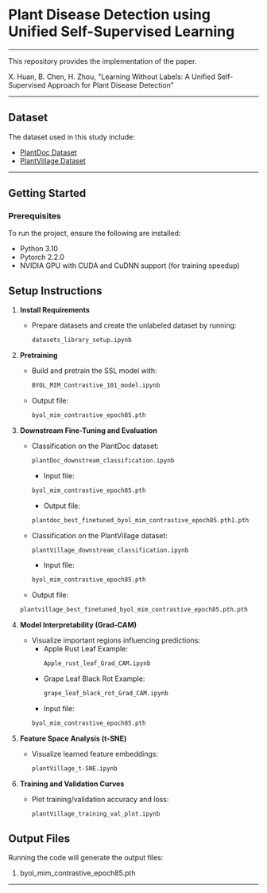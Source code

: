 # Plant Disease Detection using Unified Self-Supervised Learning
---
This repository provides the implementation of the paper.

X. Huan, B. Chen, H. Zhou, "Learning Without Labels: A Unified Self-Supervised Approach for Plant Disease Detection" 

---
## Dataset
The dataset used in this study include:
- [PlantDoc Dataset](https://github.com/pratikkayal/PlantDoc-Dataset)
- [PlantVillage Dataset](https://github.com/spMohanty/PlantVillage-Dataset)

---       
## Getting Started
### Prerequisites
To run the project, ensure the following are installed:
- Python 3.10   
- Pytorch 2.2.0
- NVIDIA GPU with CUDA and CuDNN support (for training speedup)

## Setup Instructions

1. **Install Requirements**
   - Prepare datasets and create the unlabeled dataset by running:
     ```bash
     datasets_library_setup.ipynb
     ```

2. **Pretraining**
   - Build and pretrain the SSL model with:
     ```bash
     BYOL_MIM_Contrastive_101_model.ipynb
     ```
   - Output file:
     ```bash
     byol_mim_contrastive_epoch85.pth
     ```
3. **Downstream Fine-Tuning and Evaluation**
   - Classification on the PlantDoc dataset:
     ```bash
     plantDoc_downstream_classification.ipynb
     ```
     - Input file:
     ```bash
     byol_mim_contrastive_epoch85.pth
     ```
     - Output file:
     ```bash
     plantdoc_best_finetuned_byol_mim_contrastive_epoch85.pth1.pth
     ```
   - Classification on the PlantVillage dataset:
     ```bash
     plantVillage_downstream_classification.ipynb
     ```
     - Input file:
     ```bash
     byol_mim_contrastive_epoch85.pth
     ```
    - Output file:
     ```bash
     plantvillage_best_finetuned_byol_mim_contrastive_epoch85.pth.pth
     ```
4. **Model Interpretability (Grad-CAM)**
   - Visualize important regions influencing predictions:
     - Apple Rust Leaf Example:
       ```bash
       Apple_rust_leaf_Grad_CAM.ipynb
       ```
     - Grape Leaf Black Rot Example:
       ```bash
       grape_leaf_black_rot_Grad_CAM.ipynb
       ```
     - Input file:
     ```bash
     byol_mim_contrastive_epoch85.pth
     ```

5. **Feature Space Analysis (t-SNE)**
   - Visualize learned feature embeddings:
     ```bash
     plantVillage_t-SNE.ipynb
     ```

6. **Training and Validation Curves**
   - Plot training/validation accuracy and loss:
     ```bash
     plantVillage_training_val_plot.ipynb
     ```

## Output Files

Running the code will generate the output files:
1. byol_mim_contrastive_epoch85.pth


    

---


